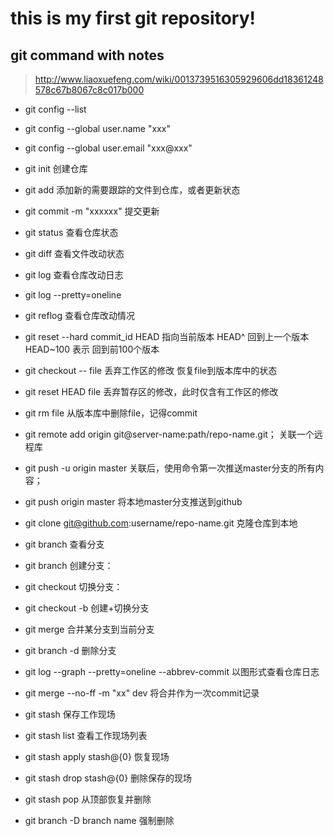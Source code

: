# this is my first git repository!

## git command with notes
>http://www.liaoxuefeng.com/wiki/0013739516305929606dd18361248578c67b8067c8c017b000

- git config --list
- git config --global user.name "xxx"
- git config --global user.email "xxx@xxx"

- git init 
创建仓库

- git add 
添加新的需要跟踪的文件到仓库，或者更新状态

- git commit -m "xxxxxx" 
提交更新

- git status 
查看仓库状态

- git diff 
查看文件改动状态

- git log 
查看仓库改动日志
- git log --pretty=oneline

- git reflog 
查看仓库改动情况

- git reset --hard commit_id 
HEAD 指向当前版本 HEAD^ 回到上一个版本 HEAD~100 表示 回到前100个版本

- git checkout -- file
丢弃工作区的修改
恢复file到版本库中的状态

- git reset HEAD file 
丢弃暂存区的修改，此时仅含有工作区的修改

- git rm file
从版本库中删除file，记得commit

- git remote add origin git@server-name:path/repo-name.git；
关联一个远程库

- git push -u origin master
关联后，使用命令第一次推送master分支的所有内容；
- git push origin master
将本地master分支推送到github

- git clone git@github.com:username/repo-name.git
克隆仓库到本地

- git branch
查看分支

- git branch <name>
创建分支：

- git checkout <name>
切换分支：

- git checkout -b <name>
创建+切换分支

- git merge <name>
合并某分支到当前分支

- git branch -d <name>
删除分支

- git log --graph --pretty=oneline --abbrev-commit
以图形式查看仓库日志

- git merge --no-ff -m "xx" dev
将合并作为一次commit记录

- git stash
保存工作现场

- git stash list 
查看工作现场列表

- git stash apply stash@{0}
恢复现场

- git stash drop stash@{0}
删除保存的现场

- git stash pop
从顶部恢复并删除

- git branch -D branch name
强制删除
